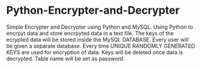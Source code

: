 # Python-Encrypter-and-Decrypter
Simple Encrypter and Decrypter using Python and MySQL.
Using Python to encrpyt data and store encrpyted data in a text file.
The keys of the ecrypted data will be stored inside the MySQL DATABASE.
Every user will be given a separate database.
Every time UNIQUE RANDOMLY GENERATED KEYS are used for encryption of data.
Keys will be deleted once data is decrypted.
Table name will be set as password.
